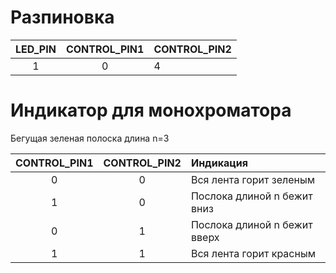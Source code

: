 # Разпиновка

| LED_PIN | CONTROL_PIN1 | CONTROL_PIN2|
|:-----:  |:-----:       |:-------------|
| 1       | 0            | 4 |

# Индикатор для монохроматора

Бегущая зеленая полоска длина n=3

| CONTROL_PIN1  | CONTROL_PIN2| Индикация     |
|:-----:         |:-----:      | :-------------|
| 0             | 0           | Вся лента горит зеленым |
| 1             | 0           | Послока длиной n бежит вниз|
| 0             | 1           | Послока длиной n бежит вверх|
| 1             | 1           | Вся лента горит красным| 
